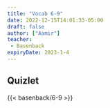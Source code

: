 ```yaml
---
title: "Vocab 6-9"
date: 2022-12-15T14:01:33-05:00
draft: false
author: ["Aamir"]
teacher:
 - Basenback
expiryDate: 2023-1-4
---
```

## Quizlet

{{< basenback/6-9 >}}
